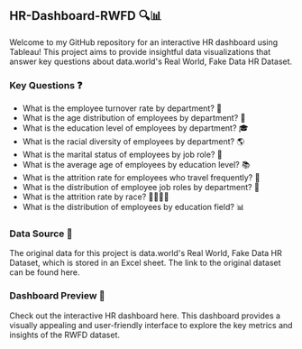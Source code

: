 ## HR-Dashboard-RWFD 🔍📊
Welcome to my GitHub repository for an interactive HR dashboard using Tableau! This project aims to provide insightful data visualizations that answer key questions about data.world's Real World, Fake Data HR Dataset. 

### Key Questions ❓
* What is the employee turnover rate by department? 🔄
* What is the age distribution of employees by department? 🎂
* What is the education level of employees by department? 🎓
* What is the racial diversity of employees by department? 🌎
* What is the marital status of employees by job role? 💍
* What is the average age of employees by education level? 📚
* What is the attrition rate for employees who travel frequently? 🧳
* What is the distribution of employee job roles by department? 👥
* What is the attrition rate by race? 🏃‍♀️🏃‍♂️
* What is the distribution of employees by education field? 📊

### Data Source 📝
The original data for this project is data.world's Real World, Fake Data HR Dataset, which is stored in an Excel sheet. The link to the original dataset can be found here.

### Dashboard Preview 👀
Check out the interactive HR dashboard here. This dashboard provides a visually appealing and user-friendly interface to explore the key metrics and insights of the RWFD dataset.

